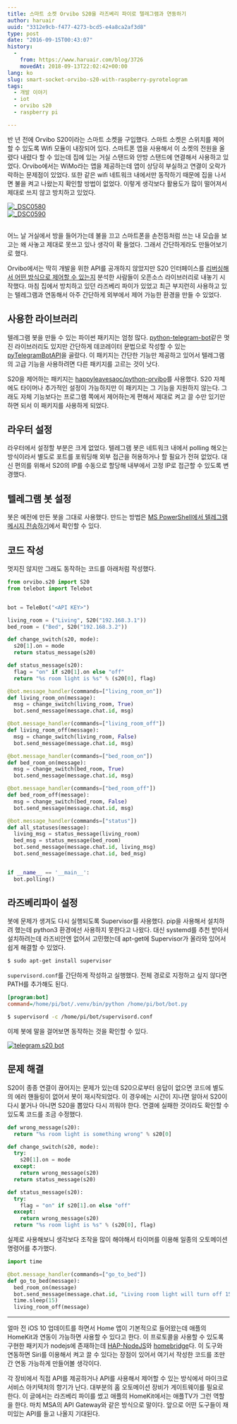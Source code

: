 ```yaml
---
title: 스마트 소켓 Orvibo S20을 라즈베리 파이로 텔레그램과 연동하기
author: haruair
uuid: "3312e9cb-f477-4273-bcd5-e4a8ca2af3d8"
type: post
date: "2016-09-15T00:43:07"
history:
  - 
    from: https://www.haruair.com/blog/3726
    movedAt: 2018-09-13T22:02:42+00:00
lang: ko
slug: smart-socket-orvibo-s20-with-raspberry-pyrotelogram
tags:
  - 개발 이야기
  - iot
  - orvibo s20
  - raspberry pi

---
```

반 년 전에 Orvibo S20이라는 스마트 소켓을 구입했다. 스마트 소켓은 스위치를 제어할 수 있도록 Wifi 모듈이 내장되어 있다. 스마트폰 앱을 사용해서 이 소켓의 전원을 올렸다 내렸다 할 수 있는데 집에 있는 거실 스탠드와 안방 스탠드에 연결해서 사용하고 있었다. Orvibo에서는 WiMo라는 앱을 제공하는데 앱이 상당히 부실하고 연결이 오락가락하는 문제점이 있었다. 또한 같은 wifi 네트워크 내에서만 동작하기 때문에 집을 나서면 불을 켜고 나왔는지 확인할 방법이 없었다. 이렇게 생각보다 활용도가 많이 떨어져서 제대로 쓰지 않고 방치하고 있었다.

<div class="row" style="margin-bottom: 30px;">
  <div class="col-md-6">
    <a data-flickr-embed="true"  href="https://www.flickr.com/photos/90112078@N08/26176000674/" title="_DSC0580"><img src="https://c3.staticflickr.com/2/1481/26176000674_d96f3b8b61_k.jpg?w=660&#038;ssl=1" style="max-width: 100%;" alt="_DSC0580" data-recalc-dims="1" /></a>
  </div>
  
  <div class="col-md-6">
    <a data-flickr-embed="true"  href="https://www.flickr.com/photos/90112078@N08/26177356013/" title="_DSC0590"><img src="https://c6.staticflickr.com/2/1478/26177356013_dcac1184a1_k.jpg?w=660&#038;ssl=1" style="max-width: 100%;" alt="_DSC0590" data-recalc-dims="1" /></a>
  </div>
</div>

어느 날 거실에서 방을 들어가는데 불을 끄고 스마트폰을 손전등처럼 쓰는 내 모습을 보고는 왜 사놓고 제대로 못쓰고 있나 생각이 확 들었다. 그래서 간단하게라도 만들어보기로 했다.

Orvibo에서는 딱히 개발을 위한 API를 공개하지 않았지만 S20 인터페이스를 [리버싱해서 어떤 방식으로 제어할 수 있는지][1] 분석한 사람들이 오픈소스 라이브러리로 내놓기 시작했다. 마침 집에서 방치하고 있던 라즈베리 파이가 있었고 최근 부지런히 사용하고 있는 텔레그램과 연동해서 아주 간단하게 외부에서 제어 가능한 환경을 만들 수 있었다.

## 사용한 라이브러리

텔레그램 봇을 만들 수 있는 파이썬 패키지는 엄청 많다. [python-telegram-bot][2]같은 멋진 라이브러리도 있지만 간단하게 데코레이터 문법으로 작성할 수 있는 [pyTelegramBotAPI][3]을 골랐다. 이 패키지는 간단한 기능만 제공하고 있어서 텔레그램의 고급 기능을 사용하려면 다른 패키지를 고르는 것이 낫다.

S20을 제어하는 패키지는 [happyleavesaoc/python-orvibo][4]를 사용했다. S20 자체에도 타이머나 추가적인 설정이 가능하지만 이 패키지는 그 기능을 지원하지 않는다. 그래도 자체 기능보다는 프로그램 쪽에서 제어하는게 편해서 제대로 켜고 끌 수만 있기만 하면 되서 이 패키지를 사용하게 되었다.

## 라우터 설정

라우터에서 설정할 부분은 크게 없었다. 텔레그램 봇은 네트워크 내에서 polling 해오는 방식이라서 별도로 포트를 포워딩해 외부 접근을 허용하거나 할 필요가 전혀 없었다. 대신 편의를 위해서 S20의 IP를 수동으로 할당해 내부에서 고정 IP로 접근할 수 있도록 변경했다.

## 텔레그램 봇 설정

봇은 예전에 만든 봇을 그대로 사용했다. 만드는 방법은 [MS PowerShell에서 텔레그램 메시지 전송하기][5]에서 확인할 수 있다.

## 코드 작성

멋지진 않지만 그래도 동작하는 코드를 아래처럼 작성했다.

```python
from orvibo.s20 import S20
from telebot import Telebot


bot = TeleBot("<API KEY>")

living_room = ("Living", S20("192.168.3.1"))
bed_room = ("Bed", S20("192.168.3.2"))

def change_switch(s20, mode):
  s20[1].on = mode
  return status_message(s20)

def status_message(s20):
  flag = "on" if s20[1].on else "off"
  return "%s room light is %s" % (s20[0], flag)

@bot.message_handler(commands=["living_room_on"])
def living_room_on(message):
  msg = change_switch(living_room, True)
  bot.send_message(message.chat.id, msg)

@bot.message_handler(commands=["living_room_off"])
def living_room_off(message):
  msg = change_switch(living_room, False)
  bot.send_message(message.chat.id, msg)

@bot.message_handler(commands=["bed_room_on"])
def bed_room_on(message):
  msg = change_switch(bed_room, True)
  bot.send_message(message.chat.id, msg)

@bot.message_handler(commands=["bed_room_off"])
def bed_room_off(message):
  msg = change_switch(bed_room, False)
  bot.send_message(message.chat.id, msg)

@bot.message_handler(commands=["status"])
def all_statuses(message):
  living_msg = status_message(living_room)
  bed_msg = status_message(bed_room)
  bot.send_message(message.chat.id, living_msg)
  bot.send_message(message.chat.id, bed_msg)


if __name__ == '__main__':
  bot.polling()
```

## 라즈베리파이 설정

봇에 문제가 생겨도 다시 실행되도록 Supervisor를 사용했다. pip을 사용해서 설치하려 했는데 python3 환경에선 사용하지 못한다고 나왔다. 대신 systemd를 추천 받아서 설치하려는데 라즈비안엔 없어서 고민했는데 apt-get에 Supervisor가 올라와 있어서 쉽게 해결할 수 있었다.

```bash
$ sudo apt-get install supervisor
```

`supervisord.conf`를 간단하게 작성하고 실행했다. 전체 경로로 지정하고 싶지 않다면 PATH를 추가해도 된다.

```ini
[program:bot]
command=/home/pi/bot/.venv/bin/python /home/pi/bot/bot.py
```

```bash
$ supervisord -c /home/pi/bot/supervisord.conf
```

이제 봇에 말을 걸어보면 동작하는 것을 확인할 수 있다.

<a data-flickr-embed="true"  href="https://www.flickr.com/photos/90112078@N08/29396221560/in/dateposted-public/" title="telegram s20 bot"><img src="https://c1.staticflickr.com/9/8465/29396221560_1c7ba8e520_b.jpg?w=660&#038;ssl=1" style="margin: 0 auto; max-height: 400px;" alt="telegram s20 bot" data-recalc-dims="1" /></a>

## 문제 해결

S20이 종종 연결이 끊어지는 문제가 있는데 S20으로부터 응답이 없으면 코드에 별도의 에러 핸들링이 없어서 봇이 재시작되었다. 이 경우에는 시간이 지나면 알아서 S20이 다시 붙거나 아니면 S20을 뽑았다 다시 끼워야 한다. 연결에 실패한 것이라도 확인할 수 있도록 코드를 조금 수정했다.

```python
def wrong_message(s20):
  return "%s room light is something wrong" % s20[0]

def change_switch(s20, mode):
  try:
    s20[1].on = mode
  except:
    return wrong_message(s20)
  return status_message(s20)

def status_message(s20):
  try:
    flag = "on" if s20[1].on else "off"
  except:
    return wrong_message(s20)
  return "%s room light is %s" % (s20[0], flag)
```

실제로 사용해보니 생각보다 조작을 많이 해야해서 타이머를 이용해 일종의 오토메이션 명령어를 추가했다.

```python
import time

@bot.message_handler(commands=["go_to_bed"])
def go_to_bed(message):
  bed_room_on(message)
  bot.send_message(message.chat.id, "Living room light will turn off 15 secs after.")
  time.sleep(15)
  living_room_off(message)

```

* * *

얼마 전 iOS 10 업데이트를 하면서 Home 앱이 기본적으로 들어왔는데 애플의 HomeKit과 연동이 가능하면 사용할 수 있다고 한다. 이 프로토콜을 사용할 수 있도록 구현한 패키지가 nodejs에 존재하는데 [HAP-NodeJS][6]와 [homebridge][7]다. 이 도구와 연동하면 Siri를 이용해서 켜고 끌 수 있다는 장점이 있어서 여기서 작성한 코드를 조만간 연동 가능하게 만들어볼 생각이다.

각 장비에서 직접 API를 제공하거나 API를 사용해서 제어할 수 있는 방식에서 마이크로 서비스 아키텍처의 향기가 난다. 대부분의 홈 오토메이션 장비가 게이트웨이를 필요로 한다. 이 글에서는 라즈베리 파이를 썼고 애플의 HomeKit에서는 애플TV가 그런 역할을 한다. 마치 MSA의 API Gateway와 같은 방식으로 말이다. 앞으로 어떤 도구들이 재미있는 API를 들고 나올지 기대된다.

 [1]: https://stikonas.eu/wordpress/2015/02/24/reverse-engineering-orvibo-s20-socket/
 [2]: https://pypi.python.org/pypi/python-telegram-bot
 [3]: https://github.com/eternnoir/pyTelegramBotAPI
 [4]: https://github.com/happyleavesaoc/python-orvibo
 [5]: http://haruair.com/blog/3664
 [6]: https://github.com/KhaosT/HAP-NodeJS
 [7]: https://github.com/nfarina/homebridge